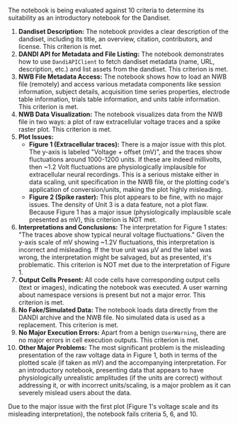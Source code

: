 The notebook is being evaluated against 10 criteria to determine its suitability as an introductory notebook for the Dandiset.

1.  **Dandiset Description:** The notebook provides a clear description of the dandiset, including its title, an overview, citation, contributors, and license. This criterion is met.
2.  **DANDI API for Metadata and File Listing:** The notebook demonstrates how to use `DandiAPIClient` to fetch dandiset metadata (name, URL, description, etc.) and list assets from the dandiset. This criterion is met.
3.  **NWB File Metadata Access:** The notebook shows how to load an NWB file (remotely) and access various metadata components like session information, subject details, acquisition time series properties, electrode table information, trials table information, and units table information. This criterion is met.
4.  **NWB Data Visualization:** The notebook visualizes data from the NWB file in two ways: a plot of raw extracellular voltage traces and a spike raster plot. This criterion is met.
5.  **Plot Issues:**
    *   **Figure 1 (Extracellular traces):** There is a major issue with this plot. The y-axis is labeled "Voltage + offset (mV)", and the traces show fluctuations around 1000-1200 units. If these are indeed millivolts, then ~1.2 Volt fluctuations are physiologically implausible for extracellular neural recordings. This is a serious mistake either in data scaling, unit specification in the NWB file, or the plotting code's application of conversion/units, making the plot highly misleading.
    *   **Figure 2 (Spike raster):** This plot appears to be fine, with no major issues. The density of Unit 3 is a data feature, not a plot flaw.
    Because Figure 1 has a major issue (physiologically implausible scale presented as mV), this criterion is NOT met.
6.  **Interpretations and Conclusions:** The interpretation for Figure 1 states: "The traces above show typical neural voltage fluctuations." Given the y-axis scale of mV showing ~1.2V fluctuations, this interpretation is incorrect and misleading. If the true unit was µV and the label was wrong, the interpretation might be salvaged, but as presented, it's problematic. This criterion is NOT met due to the interpretation of Figure 1.
7.  **Output Cells Present:** All code cells have corresponding output cells (text or images), indicating the notebook was executed. A user warning about namespace versions is present but not a major error. This criterion is met.
8.  **No Fake/Simulated Data:** The notebook loads data directly from the DANDI archive and the NWB file. No simulated data is used as a replacement. This criterion is met.
9.  **No Major Execution Errors:** Apart from a benign `UserWarning`, there are no major errors in cell execution outputs. This criterion is met.
10. **Other Major Problems:** The most significant problem is the misleading presentation of the raw voltage data in Figure 1, both in terms of the plotted scale (if taken as mV) and the accompanying interpretation. For an introductory notebook, presenting data that appears to have physiologically unrealistic amplitudes (if the units are correct) without addressing it, or with incorrect units/scaling, is a major problem as it can severely mislead users about the data.

Due to the major issue with the first plot (Figure 1's voltage scale and its misleading interpretation), the notebook fails criteria 5, 6, and 10.
